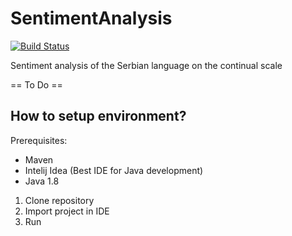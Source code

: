 # SentimentAnalysis

[![Build Status](https://travis-ci.org/xlstefan/SentimentAnalysis.svg?branch=master)](https://travis-ci.org/xlstefan/SentimentAnalysis)

Sentiment analysis of the Serbian language on the continual scale

== To Do ==
## How to setup environment?
Prerequisites:
- Maven
- Intelij Idea (Best IDE for Java development)
- Java 1.8

1. Clone repository
2. Import project in IDE
3. Run
